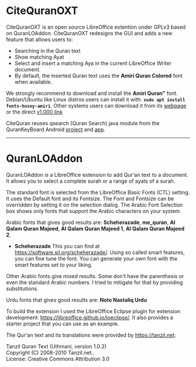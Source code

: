 # CiteQuranOXT
CiteQuranOXT is an open source LibreOffice extention under GPLv3 based on QuranLOAddon.
CiteQuranOXT redesigns the GUI and adds a new feature that allows users to:

- Searching in the Quran text
- Show matching Ayat
- Select and insert a matching Aya in the current LibreOffice Writer document.
- By default, the inserted Quran text uses the **Amiri Quran Colored** font when available. 

We strongly recommend to download and install the **Amiri Quran"** font.
Debian/Ubuntu like Linux distros users can install it with: **`sudo apt install fonts-hosny-amiri`**. Other systems users can download it from its [webpage](https://github.com/aliftype/amiri) or the direct [v1.000 link](https://github.com/aliftype/amiri/releases/download/1.000/Amiri-1.000.zip)

CiteQuran reuses qsearch (Quran Search) java module from the QuranKeyBoard Android [project](https://github.com/cdjalel/QuranKeyboard/tree/master) and [app](https://play.google.com/store/apps/details?id=com.djalel.android.qurankeyboard). 

*****

# QuranLOAddon
QuranLOAddon is a LibreOffice extension to add Qur'an text to a document. It allows you to select a complete 
surah or a range of ayats of a surah.

The standard font is selected from the LibreOffice Basic Fonts (CTL) setting. 
It uses the Default font and its Fontsize. The Font and Fontsize can be overridden by setting 
it on the selection dialog. The Arabic Font Selection box shows only fonts that support the Arabic characters on your system.

Arabic fonts that gives good results are: 
**Scheherazade**, **me_quran**, **Al Qalam Quran Majeed**, **Al Qalam Quran Majeed 1**, **Al Qalam Quran Majeed 2**. 

* **Scheherazade** This you can find at <https://software.sil.org/scheherazade/>.
Using so called smart features, you can fine tune the font. You can generate your own font with the smart features set to your liking. 

Other Arabic fonts give mixed results. Some don't have the parenthesis or even the standard Arabic numbers. I tried to mitigate for that by providing substitutions.

Urdu fonts that gives good results are: **Noto Nastaliq Urdu**


To build the extension I used the LibreOffice Eclipse plugin for extension development: 
<https://libreoffice.github.io/loeclipse/>. It also provides a starter project that you can use as an example. 

The Qur'an text and its translations were provided by <https://tanzil.net>:  

  Tanzil Quran Text (Uthmani, version 1.0.2)  
  Copyright (C) 2008-2010 Tanzil.net..  
  License: Creative Commons Attribution 3.0  
